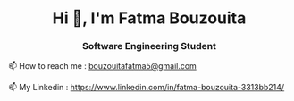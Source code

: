 <h1 align="center">Hi 👋, I'm Fatma Bouzouita </h1>
<h3 align="center"> Software Engineering Student</h3>

📫 How to reach me : bouzouitafatma5@gmail.com

📫 My Linkedin : https://www.linkedin.com/in/fatma-bouzouita-3313bb214/

